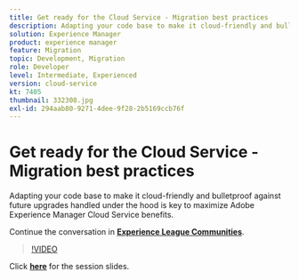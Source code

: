 ```yaml
---
title: Get ready for the Cloud Service - Migration best practices
description: Adapting your code base to make it cloud-friendly and bulletproof against future upgrades handled under the hood is key to maximize Adobe Experience Manager Cloud Service benefits.
solution: Experience Manager
product: experience manager
feature: Migration
topic: Development, Migration
role: Developer
level: Intermediate, Experienced
version: cloud-service
kt: 7405
thumbnail: 332308.jpg
exl-id: 294aab80-9271-4dee-9f28-2b5169ccb76f
---
```

# Get ready for the Cloud Service - Migration best practices

Adapting your code base to make it cloud-friendly and bulletproof against future upgrades handled under the hood is key to maximize Adobe Experience Manager Cloud Service benefits.

Continue the conversation in **[Experience League Communities](http://adobe.ly/36Yd3v6)**.

>[!VIDEO](https://video.tv.adobe.com/v/332308/?quality=12&learn=on&hidetitle=true)

Click **[here](/help/assets/get-ready-aem-cloud.pdf)** for the session slides.
